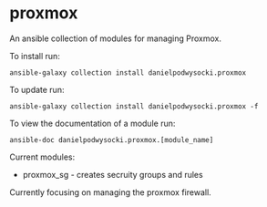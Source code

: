 # proxmox

An ansible collection of modules for managing Proxmox.

To install run:

```
ansible-galaxy collection install danielpodwysocki.proxmox
```
To update run:
```
ansible-galaxy collection install danielpodwysocki.proxmox -f
```

To view the documentation of a module run:
```
ansible-doc danielpodwysocki.proxmox.[module_name]
```

Current modules:
+ proxmox_sg - creates secruity groups and rules


Currently focusing on managing the proxmox firewall.
